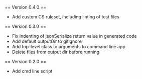 == Version 0.4.0 ==

- Add custom CS ruleset, including linting of test files

== Version 0.3.0 ==

- Fix indenting of jsonSerialize return value in generated code
- Add default outputDir to gitignore
- Add top-level class to arguments to command line app
- Delete files from output dir before running


== Version 0.2.0 ==

- Add cmd line script